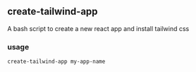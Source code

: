 ## create-tailwind-app
A bash script to create a new react app and install tailwind css

### usage
`create-tailwind-app my-app-name`
